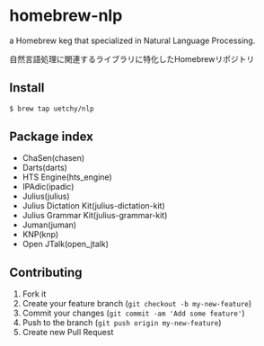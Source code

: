 # homebrew-nlp

a Homebrew keg that specialized in Natural Language Processing.

自然言語処理に関連するライブラリに特化したHomebrewリポジトリ

## Install
```bash
$ brew tap uetchy/nlp
```

## Package index
- ChaSen(chasen)
- Darts(darts)
- HTS Engine(hts_engine)
- IPAdic(ipadic)
- Julius(julius)
- Julius Dictation Kit(julius-dictation-kit)
- Julius Grammar Kit(julius-grammar-kit)
- Juman(juman)
- KNP(knp)
- Open JTalk(open_jtalk)

## Contributing

1. Fork it
2. Create your feature branch (`git checkout -b my-new-feature`)
3. Commit your changes (`git commit -am 'Add some feature'`)
4. Push to the branch (`git push origin my-new-feature`)
5. Create new Pull Request
